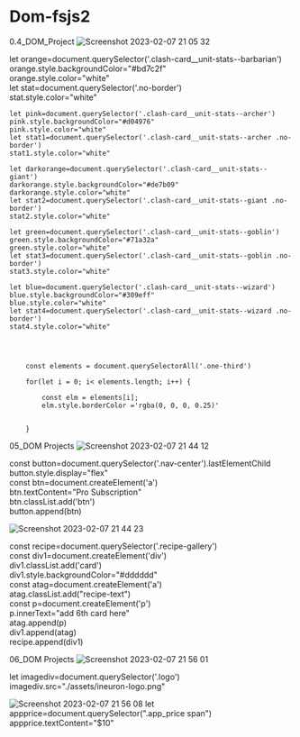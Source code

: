 # Dom-fsjs2
 0.4_DOM_Project
 ![Screenshot 2023-02-07 21 05 32](https://user-images.githubusercontent.com/105919665/217297374-f543da57-0fab-4c05-828e-31b959be7471.png)
  
  let orange=document.querySelector('.clash-card__unit-stats--barbarian') <br>
    orange.style.backgroundColor="#bd7c2f"  <br>
    orange.style.color="white"  <br>
    let stat=document.querySelector('.no-border')<br>
    stat.style.color="white"

    let pink=document.querySelector('.clash-card__unit-stats--archer')
    pink.style.backgroundColor="#d04976"
    pink.style.color="white"
    let stat1=document.querySelector('.clash-card__unit-stats--archer .no-border')
    stat1.style.color="white"

    let darkorange=document.querySelector('.clash-card__unit-stats--giant')
    darkorange.style.backgroundColor="#de7b09"
    darkorange.style.color="white"
    let stat2=document.querySelector('.clash-card__unit-stats--giant .no-border')
    stat2.style.color="white"
      
    let green=document.querySelector('.clash-card__unit-stats--goblin')
    green.style.backgroundColor="#71a32a"
    green.style.color="white"
    let stat3=document.querySelector('.clash-card__unit-stats--goblin .no-border')
    stat3.style.color="white"

    let blue=document.querySelector('.clash-card__unit-stats--wizard')
    blue.style.backgroundColor="#309eff"
    blue.style.color="white"
    let stat4=document.querySelector('.clash-card__unit-stats--wizard .no-border')
    stat4.style.color="white"




        const elements = document.querySelectorAll('.one-third')

        for(let i = 0; i< elements.length; i++) {

            const elm = elements[i];
            elm.style.borderColor ='rgba(0, 0, 0, 0.25)'


        }
        
        
  05_DOM Projects
  ![Screenshot 2023-02-07 21 44 12](https://user-images.githubusercontent.com/105919665/217300640-6edffbae-9151-42ae-b8aa-773e6e518fcd.png)
  
   const button=document.querySelector('.nav-center').lastElementChild  <br>
    button.style.display="flex"  <br>
    const btn=document.createElement('a') <br>
    btn.textContent="Pro Subscription" <br>
    btn.classList.add('btn')  <br>
    button.append(btn)       


![Screenshot 2023-02-07 21 44 23](https://user-images.githubusercontent.com/105919665/217301237-3340b6e8-e086-4208-8202-c81ec258ab9a.png)

const recipe=document.querySelector('.recipe-gallery') <br>
    const div1=document.createElement('div')  <br>
    div1.classList.add('card')     <br>
   div1.style.backgroundColor="#dddddd"   <br>
    const atag=document.createElement('a')   <br>
     atag.classList.add("recipe-text")    <br>
     const p=document.createElement('p')   <br>
    p.innerText="add 6th card here"     <br>
    atag.append(p)  <br>
    div1.append(atag)  <br>
    recipe.append(div1)

06_DOM Projects
![Screenshot 2023-02-07 21 56 01](https://user-images.githubusercontent.com/105919665/217303774-bc1925f2-28c8-46fa-8034-f341838b8cae.png)

let imagediv=document.querySelector('.logo') <br>
   imagediv.src="./assets/ineuron-logo.png" 
   
![Screenshot 2023-02-07 21 56 08](https://user-images.githubusercontent.com/105919665/217304388-10a605d2-dc14-486b-8cdd-f9cdeaf37934.png)
let appprice=document.querySelector(".app_price span") <br>
   appprice.textContent="$10"
  
